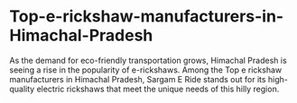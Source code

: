 # Top-e-rickshaw-manufacturers-in-Himachal-Pradesh
As the demand for eco-friendly transportation grows, Himachal Pradesh is seeing a rise in the popularity of e-rickshaws. Among the Top e rickshaw manufacturers in Himachal Pradesh, Sargam E Ride stands out for its high-quality electric rickshaws that meet the unique needs of this hilly region. 
